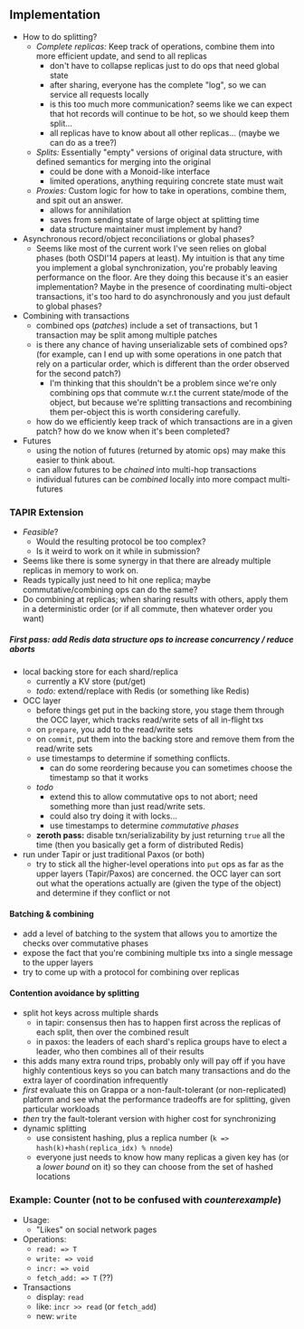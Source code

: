 ## Implementation

- How to do splitting?
    - *Complete replicas:* Keep track of operations, combine them into more efficient update, and send to all replicas
        - don't have to collapse replicas just to do ops that need global state
        - after sharing, everyone has the complete "log", so we can service all requests locally
        - is this too much more communication? seems like we can expect that hot records will continue to be hot, so we should keep them split...
        - all replicas have to know about all other replicas... (maybe we can do as a tree?)
    - *Splits:* Essentially "empty" versions of original data structure, with defined semantics for merging into the original
        - could be done with a Monoid-like interface
        - limited operations, anything requiring concrete state must wait
    - *Proxies:* Custom logic for how to take in operations, combine them, and spit out an answer.
        - allows for annihilation
        - saves from sending state of large object at splitting time
        - data structure maintainer must implement by hand?
- Asynchronous record/object reconciliations or global phases?
    - Seems like most of the current work I've seen relies on global phases (both OSDI'14 papers at least). My intuition is that any time you implement a global synchronization, you're probably leaving performance on the floor. Are they doing this because it's an easier implementation? Maybe in the presence of coordinating multi-object transactions, it's too hard to do asynchronously and you just default to global phases?
- Combining with transactions
    - combined ops (*patches*) include a set of transactions, but 1 transaction may be split among multiple patches
    - is there any chance of having unserializable sets of combined ops? (for example, can I end up with some operations in one patch that rely on a particular order, which is different than the order observed for the second patch?)
        - I'm thinking that this shouldn't be a problem since we're only combining ops that commute w.r.t the current state/mode of the object, but because we're splitting transactions and recombining them per-object this is worth considering carefully. 
	- how do we efficiently keep track of which transactions are in a given patch? how do we know when it's been completed?
- Futures
    - using the notion of futures (returned by atomic ops) may make this easier to think about.
    - can allow futures to be *chained* into multi-hop transactions
    - individual futures can be *combined* locally into more compact multi-futures

### TAPIR Extension
- *Feasible*?
    - Would the resulting protocol be too complex?
    - Is it weird to work on it while in submission?
- Seems like there is some synergy in that there are already multiple replicas in memory to work on.
- Reads typically just need to hit one replica; maybe commutative/combining ops can do the same?
- Do combining at replicas; when sharing results with others, apply them in a deterministic order (or if all commute, then whatever order you want)

##### *First pass:* add Redis data structure ops to increase concurrency / reduce aborts
- local backing store for each shard/replica
    - currently a KV store (put/get)
    - *todo:* extend/replace with Redis (or something like Redis)
- OCC layer
    - before things get put in the backing store, you stage them through the OCC layer, which tracks read/write sets of all in-flight txs
    - on `prepare`, you add to the read/write sets
    - on `commit`, put them into the backing store and remove them from the read/write sets
    - use timestamps to determine if something conflicts.
        - can do some reordering because you can sometimes choose the timestamp so that it works
    - *todo*
        - extend this to allow commutative ops to not abort; need something more than just read/write sets.
        - could also try doing it with locks...
        - use timestamps to determine *commutative phases* 
    - **zeroth pass:** disable txn/serializability by just returning `true` all the time (then you basically get a form of distributed Redis)
- run under Tapir or just traditional Paxos (or both)
    - try to stick all the higher-level operations into `put` ops as far as the upper layers (Tapir/Paxos) are concerned. the OCC layer can sort out what the operations actually are (given the type of the object) and determine if they conflict or not

#### Batching & combining
- add a level of batching to the system that allows you to amortize the checks over commutative phases
- expose the fact that you're combining multiple txs into a single message to the upper layers
- try to come up with a protocol for combining over replicas

#### Contention avoidance by splitting
- split hot keys across multiple shards
    - in tapir: consensus then has to happen first across the replicas of each split, then over the combined result
    - in paxos: the leaders of each shard's replica groups have to elect a leader, who then combines all of their results
- this adds many extra round trips, probably only will pay off if you have highly contentious keys so you can batch many transactions and do the extra layer of coordination infrequently
- *first* evaluate this on Grappa or a non-fault-tolerant (or non-replicated) platform and see what the performance tradeoffs are for splitting, given particular workloads
- *then* try the fault-tolerant version with higher cost for synchronizing
- dynamic splitting
    - use consistent hashing, plus a replica number (`k => hash(k)+hash(replica_idx) % nnode`)
    - everyone just needs to know how many replicas a given key has (or a *lower bound* on it) so they can choose from the set of hashed locations

### Example: Counter (not to be confused with *counterexample*)
- Usage:
    - "Likes" on social network pages
- Operations:
    - `read: => T`
    - `write: => void`
    - `incr: => void`
    - `fetch_add: => T` (??)
- Transactions
    - display: `read`
    - like: `incr >> read` (or `fetch_add`)
    - new: `write`

